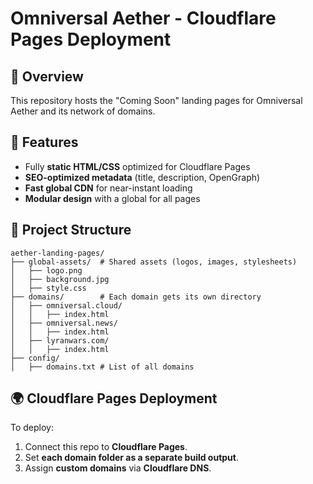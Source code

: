 # Omniversal Aether - Cloudflare Pages Deployment

## 📜 Overview
This repository hosts the "Coming Soon" landing pages for Omniversal Aether and its network of domains.

## 🚀 Features
- Fully **static HTML/CSS** optimized for Cloudflare Pages
- **SEO-optimized metadata** (title, description, OpenGraph)
- **Fast global CDN** for near-instant loading
- **Modular design** with a global  for all pages

## 📂 Project Structure
```
aether-landing-pages/
├── global-assets/  # Shared assets (logos, images, stylesheets)
│   ├── logo.png
│   ├── background.jpg
│   ├── style.css
├── domains/        # Each domain gets its own directory
│   ├── omniversal.cloud/
│   │   ├── index.html
│   ├── omniversal.news/
│   │   ├── index.html
│   ├── lyranwars.com/
│   │   ├── index.html
├── config/
│   ├── domains.txt # List of all domains
```

## 🌍 Cloudflare Pages Deployment
To deploy:
1. Connect this repo to **Cloudflare Pages**.
2. Set **each domain folder as a separate build output**.
3. Assign **custom domains** via **Cloudflare DNS**.


